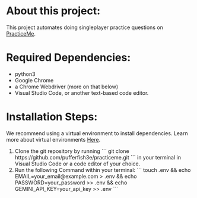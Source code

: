 <h1>About this project: </h1>
<p>This project automates doing singleplayer practice questions on <a href='https://practiceme.vercel.app/'>PracticeMe</a>.</p>
<h1>Required Dependencies: </h1>
<ul>
  <li>python3</li>
  <li>Google Chrome</li>
  <li>a Chrome Webdriver (more on that below)</li>
  <li>Visual Studio Code, or another text-based code editor.</li>
</ul>
<h1>Installation Steps: </h1>
<p>We recommend using a virtual environment to install dependencies. Learn more about virtual environments <a href="https://docs.python.org/3/library/venv.html">Here</a>.</p>
<ol>
  <li>Clone the git repository by running ``` git clone https://github.com/pufferfish3e/practiceme.git ``` in your terminal in Visual Studio Code or a code editor of your choice.</li>
  <li>Run the following Command within your terminal: ``` touch .env && echo EMAIL=your_email@example.com > .env && echo PASSWORD=your_password >> .env && echo GEMINI_API_KEY=your_api_key >> .env ```</li>
</ol>
